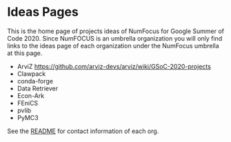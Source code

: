 
# Ideas Pages

This is the home page of projects ideas of NumFocus for Google Summer of Code 2020.
Since NumFOCUS is an umbrella organization you will only find links to the ideas
page of each organization under the NumFocus umbrella at this page.


- ArviZ https://github.com/arviz-devs/arviz/wiki/GSoC-2020-projects
- Clawpack
- conda-forge
- Data Retriever
- Econ-Ark
- FEniCS
- pvlib
- PyMC3


See the [README](https://github.com/numfocus/gsoc/blob/master/README.md) for contact information of each org.
